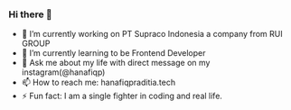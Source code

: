 ### Hi there 👋

- 🔭 I’m currently working on PT Supraco Indonesia a company from RUI GROUP
- 🌱 I’m currently learning to be Frontend Developer
- 💬 Ask me about my life with direct message on my instagram(@hanafiqp)
- 📫 How to reach me: hanafiqpraditia.tech
- ⚡ Fun fact: I am a single fighter in coding and real life. 

